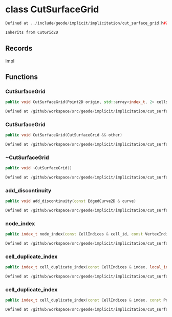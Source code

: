 # class CutSurfaceGrid

```cpp
Defined at ../include/geode/implicit/implicitation/cut_surface_grid.h#23
```

```cpp
Inherits from CutGrid2D
```



## Records

Impl



## Functions

### CutSurfaceGrid

```cpp
public void CutSurfaceGrid(Point2D origin, std::array<index_t, 2> cells_number, std::array<double, 2> cells_length)
```

```cpp
Defined at /github/workspace/src/geode/implicit/implicitation/cut_surface_grid.cpp#909
```

### CutSurfaceGrid

```cpp
public void CutSurfaceGrid(CutSurfaceGrid && other)
```

```cpp
Defined at /github/workspace/src/geode/implicit/implicitation/cut_surface_grid.cpp#916
```

### ~CutSurfaceGrid

```cpp
public void ~CutSurfaceGrid()
```

```cpp
Defined at /github/workspace/src/geode/implicit/implicitation/cut_surface_grid.cpp#921
```

### add_discontinuity

```cpp
public void add_discontinuity(const EdgedCurve2D & curve)
```

```cpp
Defined at /github/workspace/src/geode/implicit/implicitation/cut_surface_grid.cpp#923
```

### node_index

```cpp
public index_t node_index(const CellIndices & cell_id, const VertexIndices & vertex_id, index_t cell_duplicate_id)
```

```cpp
Defined at /github/workspace/src/geode/implicit/implicitation/cut_surface_grid.cpp#928
```

### cell_duplicate_index

```cpp
public index_t cell_duplicate_index(const CellIndices & index, local_index_t cell_node_id)
```

```cpp
Defined at /github/workspace/src/geode/implicit/implicitation/cut_surface_grid.cpp#936
```

### cell_duplicate_index

```cpp
public index_t cell_duplicate_index(const CellIndices & index, const Point2D & position)
```

```cpp
Defined at /github/workspace/src/geode/implicit/implicitation/cut_surface_grid.cpp#942
```



